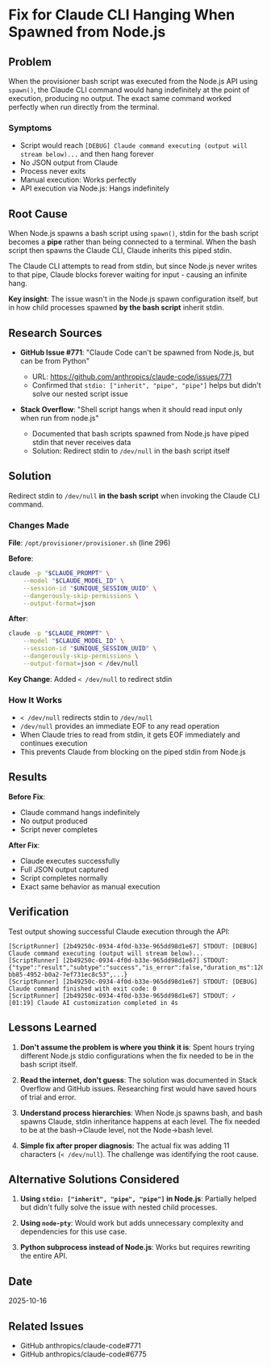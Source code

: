 # Fix for Claude CLI Hanging When Spawned from Node.js

## Problem

When the provisioner bash script was executed from the Node.js API using `spawn()`, the Claude CLI command would hang indefinitely at the point of execution, producing no output. The exact same command worked perfectly when run directly from the terminal.

### Symptoms
- Script would reach `[DEBUG] Claude command executing (output will stream below)...` and then hang forever
- No JSON output from Claude
- Process never exits
- Manual execution: Works perfectly
- API execution via Node.js: Hangs indefinitely

## Root Cause

When Node.js spawns a bash script using `spawn()`, stdin for the bash script becomes a **pipe** rather than being connected to a terminal. When the bash script then spawns the Claude CLI, Claude inherits this piped stdin.

The Claude CLI attempts to read from stdin, but since Node.js never writes to that pipe, Claude blocks forever waiting for input - causing an infinite hang.

**Key insight**: The issue wasn't in the Node.js spawn configuration itself, but in how child processes spawned **by the bash script** inherit stdin.

## Research Sources

- **GitHub Issue #771**: "Claude Code can't be spawned from Node.js, but can be from Python"
  - URL: https://github.com/anthropics/claude-code/issues/771
  - Confirmed that `stdio: ["inherit", "pipe", "pipe"]` helps but didn't solve our nested script issue

- **Stack Overflow**: "Shell script hangs when it should read input only when run from node.js"
  - Documented that bash scripts spawned from Node.js have piped stdin that never receives data
  - Solution: Redirect stdin to `/dev/null` in the bash script itself

## Solution

Redirect stdin to `/dev/null` **in the bash script** when invoking the Claude CLI command.

### Changes Made

**File**: `/opt/provisioner/provisioner.sh` (line 296)

**Before**:
```bash
claude -p "$CLAUDE_PROMPT" \
    --model "$CLAUDE_MODEL_ID" \
    --session-id "$UNIQUE_SESSION_UUID" \
    --dangerously-skip-permissions \
    --output-format=json
```

**After**:
```bash
claude -p "$CLAUDE_PROMPT" \
    --model "$CLAUDE_MODEL_ID" \
    --session-id "$UNIQUE_SESSION_UUID" \
    --dangerously-skip-permissions \
    --output-format=json < /dev/null
```

**Key Change**: Added `< /dev/null` to redirect stdin

### How It Works

- `< /dev/null` redirects stdin to `/dev/null`
- `/dev/null` provides an immediate EOF to any read operation
- When Claude tries to read from stdin, it gets EOF immediately and continues execution
- This prevents Claude from blocking on the piped stdin from Node.js

## Results

**Before Fix**:
- Claude command hangs indefinitely
- No output produced
- Script never completes

**After Fix**:
- Claude executes successfully
- Full JSON output captured
- Script completes normally
- Exact same behavior as manual execution

## Verification

Test output showing successful Claude execution through the API:

```
[ScriptRunner] [2b49250c-0934-4f0d-b33e-965dd98d1e67] STDOUT: [DEBUG] Claude command executing (output will stream below)...
[ScriptRunner] [2b49250c-0934-4f0d-b33e-965dd98d1e67] STDOUT: {"type":"result","subtype":"success","is_error":false,"duration_ms":1204,"duration_api_ms":2482,"num_turns":1,"result":"Hi!","session_id":"73b2994d-bb85-4952-b0a2-7ef731ec8c53",...}
[ScriptRunner] [2b49250c-0934-4f0d-b33e-965dd98d1e67] STDOUT: [DEBUG] Claude command finished with exit code: 0
[ScriptRunner] [2b49250c-0934-4f0d-b33e-965dd98d1e67] STDOUT: ✓ [01:19] Claude AI customization completed in 4s
```

## Lessons Learned

1. **Don't assume the problem is where you think it is**: Spent hours trying different Node.js stdio configurations when the fix needed to be in the bash script itself.

2. **Read the internet, don't guess**: The solution was documented in Stack Overflow and GitHub issues. Researching first would have saved hours of trial and error.

3. **Understand process hierarchies**: When Node.js spawns bash, and bash spawns Claude, stdin inheritance happens at each level. The fix needed to be at the bash→Claude level, not the Node→bash level.

4. **Simple fix after proper diagnosis**: The actual fix was adding 11 characters (`< /dev/null`). The challenge was identifying the root cause.

## Alternative Solutions Considered

1. **Using `stdio: ["inherit", "pipe", "pipe"]` in Node.js**: Partially helped but didn't fully solve the issue with nested child processes.

2. **Using `node-pty`**: Would work but adds unnecessary complexity and dependencies for this use case.

3. **Python subprocess instead of Node.js**: Works but requires rewriting the entire API.

## Date
2025-10-16

## Related Issues
- GitHub anthropics/claude-code#771
- GitHub anthropics/claude-code#6775
